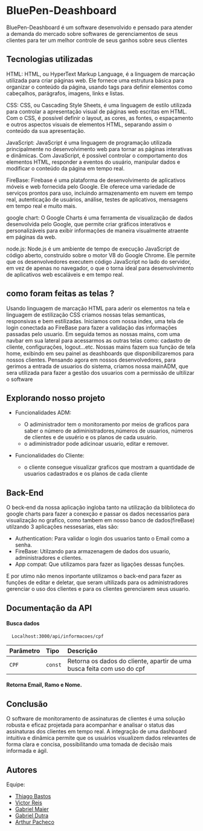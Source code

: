 
# BluePen-Deashboard

BluePen-Deashboard é um software desenvolvido e pensado para atender a demanda do mercado sobre softwares de gerenciamentos de seus clientes para ter um melhor controle de seus ganhos sobre seus clientes 


## Tecnologias utilizadas

HTML:
    HTML, ou HyperText Markup Language, é a linguagem de marcação utilizada para criar páginas web. Ele fornece uma estrutura básica para organizar o conteúdo da página, usando tags para definir elementos como cabeçalhos, parágrafos, imagens, links e listas.

CSS:
    CSS, ou Cascading Style Sheets, é uma linguagem de estilo utilizada para controlar a apresentação visual de páginas web escritas em HTML. Com o CSS, é possível definir o layout, as cores, as fontes, o espaçamento e outros aspectos visuais de elementos HTML, separando assim o conteúdo da sua apresentação.

JavaScript:
    JavaScript é uma linguagem de programação utilizada principalmente no desenvolvimento web para tornar as páginas interativas e dinâmicas. Com JavaScript, é possível controlar o comportamento dos elementos HTML, responder a eventos do usuário, manipular dados e modificar o conteúdo da página em tempo real. 

FireBase:
    Firebase é uma plataforma de desenvolvimento de aplicativos móveis e web fornecida pelo Google. Ele oferece uma variedade de serviços prontos para uso, incluindo armazenamento em nuvem em tempo real, autenticação de usuários, análise, testes de aplicativos, mensagens em tempo real e muito mais.

google chart:
    O Google Charts é uma ferramenta de visualização de dados desenvolvida pelo Google, que permite criar gráficos interativos e personalizáveis para exibir informações de maneira visualmente atraente em páginas da web.

node.js:
    Node.js é um ambiente de tempo de execução JavaScript de código aberto, construído sobre o motor V8 do Google Chrome. Ele permite que os desenvolvedores executem código JavaScript no lado do servidor, em vez de apenas no navegador, o que o torna ideal para desenvolvimento de aplicativos web escaláveis e em tempo real.
## como foram feitas as telas ?
Usando linguagem de marcação HTML para aderir os elementos na tela e linguagem de estilização CSS criamos nossas telas semanticas, responsivas e bem estilizadas.
Iniciamos com nossa index, uma tela de login conectada ao FireBase para fazer a validação das informações passadas pelo usuario.
Em seguida temos as nossas mains, com uma navbar em sua lateral para acessarmos as outras telas como: cadastro de cliente, configurações, logout...etc.
Nossas mains fazem sua função de tela home, exibindo em seu painel as deashboards que disponibilizaremos para nossos clientes.
Pensando agora em nossos desenvolvedores, para gerimos a entrada de usuarios do sistema, criamos nossa mainADM, que sera utilizada para fazer a gestão dos usuarios com a permissão de ultilizar o software
## Explorando nosso projeto

- Funcionalidades ADM:
    - O adiministrador tem o monitoramento por meios de graficos para saber o número de adiministradores,números de usuarios, números de clientes e de usuério e os planos de cada usuário.
    - o adiministrador pode adicinoar usuario, editar e remover.

- Funcionalidades do Cliente:
    - o cliente consegue visualizar graficos que mostram a quantidade de usuarios cadastrados e os planos de cada cliente



## Back-End

O beck-end da nossa aplicação ingloba tanto na utilização da bliblioteca do google charts para fazer a conexção e passar os dados necessarios para visualização no grafico, como tambem em nosso banco de dados(fireBase) utilzando 3 aplicações nessesarias, elas são: 
 - Authentication: Para validar o login dos usuarios tanto o Email como a senha.
 - FireBase: Utilzando para armazenagem de dados dos usuario, administradores e clientes.
 - App compat: Que utilizamos para fazer as ligações dessas funções.

 E por utimo não menos inportante utilizamos o back-end para fazer as funções de editar e deletar, que seram ultilizads para os administradores gerenciar o uso dos clientes e para os clientes gerenciarem seus usuario.
## Documentação da API

#### Busca dados 

```http
  Localhost:3000/api/informacoes/cpf
```
| Parâmetro        | Tipo       | Descrição                           |
| :----------------| :----------| :---------------------------------- |
| `CPF`            | `const`    | Retorna os dados do cliente, apartir de uma busca feita com uso do cpf |

#### Retorna Email, Ramo e Nome. 





## Conclusão

O software de monitoramento de assinaturas de clientes é uma solução robusta e eficaz projetada para acompanhar e analisar o status das assinaturas dos clientes em tempo real. A integração de uma dashboard intuitiva e dinâmica permite que os usuários visualizem dados relevantes de forma clara e concisa, possibilitando uma tomada de decisão mais informada e ágil.
## Autores
Equipe:

- [Thiago Bastos](https://github.com/Thiago-bsts)
- [Victor Reis](https://github.com/Vitelfs)
- [Gabriel Maier](https://github.com/gabrielmaierbr)
- [Gabriel Dutra](https://github.com/dultra)
- [Arthur Pacheco](https://github.com/ArthurPach)

